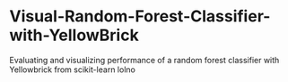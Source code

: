 # Visual-Random-Forest-Classifier-with-YellowBrick
Evaluating and visualizing performance of a random forest classifier with Yellowbrick from scikit-learn lolno
